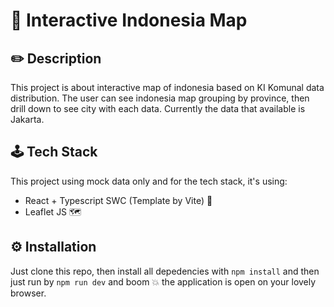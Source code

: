 # 📌 Interactive Indonesia Map

## ✏️ Description
This project is about interactive map of indonesia based on KI Komunal data distribution. The user can see indonesia map grouping by province, then drill down to see city with each data. Currently the data that available is Jakarta.

## 🕹️ Tech Stack
This project using mock data only and for the tech stack, it's using:
* React + Typescript SWC (Template by Vite) 🚀
* Leaflet JS 🗺️

## ⚙️ Installation
Just clone this repo, then install all depedencies with `npm install` and then just run by `npm run dev` and boom 💥 the application is open on your lovely browser.
